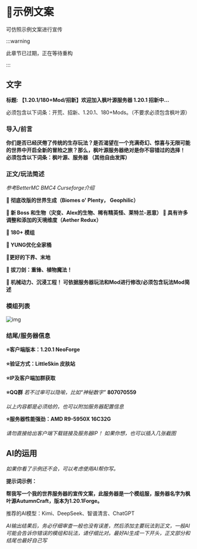 # 📜示例文案

可仿照示例文案进行宣传

:::warning

此章节已过期，正在等待重构

:::

## 文字

**标题: 【1.20.1/180+Mod/招新】欢迎加入枫叶源服务器 1.20.1 招新中...**

必须包含以下词条：开荒、招新、1.20.1、180+Mods。（不要求必须包含枫叶源）

### 导入/前言 

**你们是否已经厌倦了传统的生存玩法？是否渴望在一个充满奇幻、惊喜与无限可能的世界中开启全新的冒险之旅？那么，枫叶源服务器绝对是你不容错过的选择！ 必须包含以下词条：枫叶源、服务器 （其他自由发挥）**

### 正文/玩法简述 

*参考BetterMC BMC4 Curseforge介绍*

**🎉 彻底改版的世界生成（Biomes o' Plenty， Geophilic）** 

**🎉 新 Boss 和生物（灾变、Alex的生物、稀有精英怪、莱特兰-恶意） 🎉 具有许多调整和添加的天境维度（Aether Redux）** 

**🎉 180+ 模组** 

**🎉 YUNG优化全家桶**

**🎉更好的下界、末地** 

**🎉 拔刀剑：重锋、植物魔法！** 

**🎉 机械动力、沉浸工程！ 可依据服务器玩法和Mod进行修改/必须包含玩法Mod简述**

### 模组列表

![img](https://autumncraft.gitbook.io/~gitbook/image?url=https%3A%2F%2F3858374229-files.gitbook.io%2F%7E%2Ffiles%2Fv0%2Fb%2Fgitbook-x-prod.appspot.com%2Fo%2Fspaces%252F9MX1MkkBLEFlHa9KKZLW%252Fuploads%252FcUqZMkCxGTRH8U1UrxcG%252Fimage_1738653259269.png%3Falt%3Dmedia%26token%3Dc6068a03-c696-4af1-9190-84db8638ef83&width=768&dpr=4&quality=100&sign=9bb1b168&sv=2)



### 结尾/服务器信息 

**⭐客户端版本：1.20.1 NeoForge**

**⭐验证方式：LittleSkin 皮肤站**

**⭐IP及客户端加群获取**

**⭐QQ群** *若不过审可以隐喻，比如“神秘数字”* **807070559**

*以上内容都是必须给的，也可以附加服务器配置信息*

**⭐服务器性能强劲：AMD R9-5950X 16C32G**

*请勿直接给出客户端下载链接及服务器IP！ 如果你想，也可以插入几张截图*

## AI的运用 

*如果你看了示例还不会，可以考虑使用AI帮你写。*

**提示词示例：**

**帮我写一个我的世界服务器的宣传文案，此服务器是一个模组服，服务器名字为枫叶源AutumnCraft，版本为1.20.1Forge。**

推荐的AI模型：Kimi、DeepSeek、智谱清言、ChatGPT

*AI输出结果后，务必仔细审查一般也没有误差，然后添加主要玩法到正文，一般AI可能会告诉你错误的模组和玩法，请仔细比对。最好AI生成一下开头，正文部分和结尾也最好自己写*